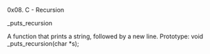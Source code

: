 0x08. C - Recursion

_puts_recursion

A function that prints a string, followed by a new line.
Prototype: void _puts_recursion(char *s);